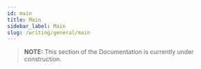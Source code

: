 ```yaml
---
id: main
title: Main
sidebar_label: Main
slug: /writing/general/main
---
```


> **NOTE:**
> This section of the Documentation is currently under construction.
